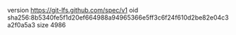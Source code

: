 version https://git-lfs.github.com/spec/v1
oid sha256:8b5340fe5f1d20ef664988a94965366e5ff3c6f24f610d2be82e04c3a2f0a5a3
size 4986
